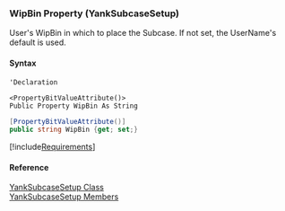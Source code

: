 ﻿### WipBin Property (YankSubcaseSetup)

User's WipBin in which to place the Subcase. If not set, the UserName's default is used.

#### Syntax

```vbnet
'Declaration

<PropertyBitValueAttribute()>
Public Property WipBin As String
```

```csharp
[PropertyBitValueAttribute()]
public string WipBin {get; set;}
```

[!include[Requirements](../partials/requirements.md)]

#### Reference

[YankSubcaseSetup Class](FChoice.Toolkits.Clarify~FChoice.Toolkits.Clarify.Support.YankSubcaseSetup.md)  
[YankSubcaseSetup Members](FChoice.Toolkits.Clarify~FChoice.Toolkits.Clarify.Support.YankSubcaseSetup_members.md)